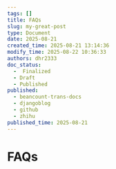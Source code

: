 ```yaml
---
tags: []
title: FAQs
slug: my-great-post
type: Document
date: 2025-08-21
created_time: 2025-08-21 13:14:36
modify_time: 2025-08-22 10:36:33
authors: dhr2333
doc_status:
  -  Finalized
  - Draft
  - Published
published:
  - beancount-trans-docs
  - djangoblog
  - github
  - zhihu
published_time: 2025-08-21
---
```

# FAQs


